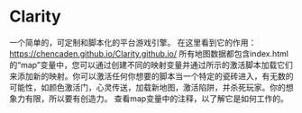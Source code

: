 Clarity
=======

一个简单的，可定制和脚本化的平台游戏引擎。
在这里看到它的作用： https://chencaden.github.io/Clarity.github.io/
所有地图数据都包含index.html的“map”变量中，您可以通过创建不同的映射变量并通过所示的激活脚本加载它们来添加新的映射。你可以激活任何你想要的脚本当一个特定的瓷砖进入，有无数的可能性，如颜色激活门，心灵传送，加载新地图，激活陷阱，并杀死玩家。你的想象力有限，所以要有创造力。
查看map变量中的注释，以了解它是如何工作的。
